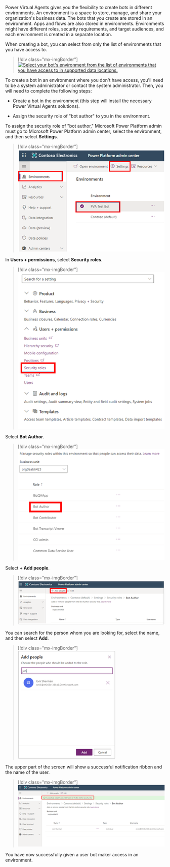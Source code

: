 Power Virtual Agents gives you the flexibility to create bots in different environments. An environment is a space to store, manage, and share your organization's business data. The bots that you create are stored in an environment. Apps and flows are also stored in environments. Environments might have different roles, security requirements, and target audiences, and each environment is created in a separate location.

When creating a bot, you can select from only the list of environments that you have access to.

> [!div class="mx-imgBorder"]
> [![Select your bot's environment from the list of environments that you have access to in supported data locations.](../media/select-environment.png)](../media/select-environment.png#lightbox)

To create a bot in an environment where you don't have access, you'll need to be a system administrator or contact the system administrator. Then, you will need to complete the following steps:

- Create a bot in the environment (this step will install the necessary Power Virtual Agents solutions).

- Assign the security role of "bot author" to you in the environment.

To assign the security role of "bot author," Microsoft Power Platform admin must go to Microsoft Power Platform admin center, select the environment, and then select **Settings**.

> [!div class="mx-imgBorder"]
> [![Microsoft Power Platform admin center with the Environments tab selected and the Settings button selected.](../media/environment-pva-settings.png)](../media/environment-pva-settings.png#lightbox)

In **Users + permissions**, select **Security roles**.

> [!div class="mx-imgBorder"]
> [![Settings with the Users + permissions section expanded and Security roles highlighted in that section.](../media/security-roles.png)](../media/security-roles.png#lightbox)

Select **Bot Author**.

> [!div class="mx-imgBorder"]
> [![The list of Roles with Bot Author highlighted.](../media/select-bot-author.png)](../media/select-bot-author.png#lightbox)

Select **+ Add people**.

> [!div class="mx-imgBorder"]
> [![Microsoft Power Platform admin center open to Environments > Contoso (default) > Settings > Security roles > Bot Author with the Add People button highlighted.](../media/add-people.png)](../media/add-people.png#lightbox)

You can search for the person whom you are looking for, select the name, and then select **Add**.

> [!div class="mx-imgBorder"]
> [![Choose the people who should be added to the role.](../media/add-person.png)](../media/add-person.png#lightbox)

The upper part of the screen will show a successful notification ribbon and the name of the user.

> [!div class="mx-imgBorder"]
> [![Message showing "Successfully added 1 user and 0 teams to the Bot Author security role."](../media/sucess-add-user-security-role.png)](../media/sucess-add-user-security-role.png#lightbox)

You have now successfully given a user bot maker access in an environment.
